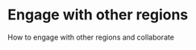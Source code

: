 Engage with other regions 
=======================

How to engage with other regions and collaborate